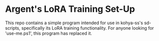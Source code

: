 # Argent's LoRA Training Set-Up
This repo contains a simple program intended for use in kohya-ss's sd-scripts, specifically its LoRA training functionality. For anyone looking for 'use-me.ps1', this program has replaced it.
